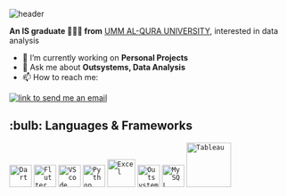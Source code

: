 ![header](https://capsule-render.vercel.app/api?type=rounded&color=gradient&text=%20Hi%20👋,%20I'm%20Ruba%20Alharbi&height=250&fontSize=60&textBg=false)


**An IS graduate 👩🏻‍💻 from** <a href="https://uqu.edu.sa/en">UMM AL-QURA UNIVERSITY</a>, interested in data analysis

- 🔭 I’m currently working on **Personal Projects**
- 💬 Ask me about **Outsystems, Data Analysis**
- 📫 How to reach me: 

<a href="mailto:ruba.ya.alharbi@gmail.com">
    <img alt="link to send me an email" src="https://img.shields.io/static/v1?label&message=ruba.yahya01@gmail.com&color=white&style=flat&logo=gmail" />
</a>

<h2>:bulb: Languages & Frameworks</h2>
<code><img title="Dart" alt="Dart" width="40px" src="https://external-content.duckduckgo.com/iu/?u=https%3A%2F%2Fdart-code.gallerycdn.vsassets.io%2Fextensions%2Fdart-code%2Fdart-code%2F3.16.0%2F1604068722763%2FMicrosoft.VisualStudio.Services.Icons.Default&f=1&nofb=1" /></code>
<code><img title="Flutter" alt="Flutter" width="40px" src="https://external-content.duckduckgo.com/iu/?u=https%3A%2F%2Fcdn-images-1.medium.com%2Fmax%2F1200%2F1*5-aoK8IBmXve5whBQM90GA.png&f=1&nofb=1" /></code>
<code><img title="VScode" alt="VScode" width="40px" src="https://external-content.duckduckgo.com/iu/?u=https%3A%2F%2Fuser-images.githubusercontent.com%2F674621%2F71187801-14e60a80-2280-11ea-94c9-e56576f76baf.png&f=1&nofb=1" /></code>
<code><img title="Python" alt="Python" width="40px" src="https://external-content.duckduckgo.com/iu/?u=https%3A%2F%2Fs3.amazonaws.com%2Fmedia-p.slid.es%2Fuploads%2F1005350%2Fimages%2F6496607%2Fpython-logo.png&f=1&nofb=1&ipt=41a0c7920541e6f8f726e4a3abc85dd02f970a1b6373079df768ce74c4343d47&ipo=images" /></code>
<code><img title="Excel" alt="Excel" width="50px" src="https://logos-marques.com/wp-content/uploads/2020/09/Excel-logo.png" /></code>
<code><img title="Outsystems" alt="Outsystems" width="40px" src="https://jobs.ciklum.com/wp-content/uploads/2018/07/outsystems_logo.png" /></code>
<code><img title="MySQL" alt="MySQL" width="40px" src="https://sqlbackupandftp.com/blog/wp-content/uploads/2015/01/mysql-logo_2800x2800_pixels1.png" /></code>
<code><img title="Tableau" alt="Tableau" width="80px" src="https://d1.awsstatic.com/china/hp/partners/tableau-LOGO-new02.5c999da7245fd3cb2ad15cde4bf90d0432b626ef.png" /></code>
</br></br>

